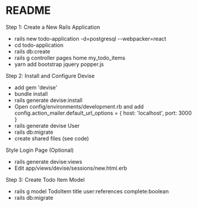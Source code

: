 # README

Step 1: Create a New Rails Application
* rails new todo-application -d=postgresql --webpacker=react
* cd todo-application
* rails db:create
* rails g controller pages home my_todo_items
* yarn add bootstrap jquery popper.js

Step 2: Install and Configure Devise
* add gem 'devise'
* bundle install
* rails generate devise:install
* Open config/environments/development.rb and add config.action_mailer.default_url_options = { host: 'localhost', port: 3000 }
* rails generate devise User
* rails db:migrate
* create shared files (see code)

Style Login Page (Optional)
* rails generate devise:views
* Edit app/views/devise/sessions/new.html.erb

Step 3: Create Todo Item Model
* rails g model TodoItem title user:references complete:boolean
* rails db:migrate
